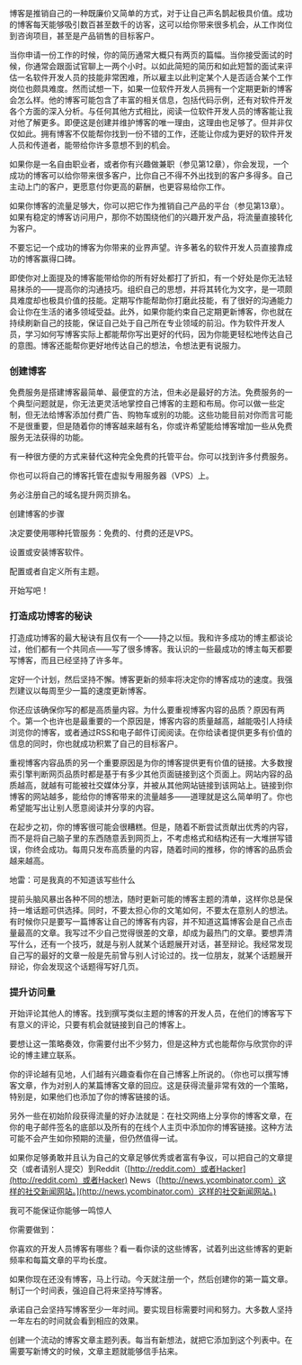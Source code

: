 博客是推销自己的一种既廉价又简单的方式，对于让自己声名鹊起极具价值。成功的博客每天能够吸引数百甚至数千的访客，这可以给你带来很多机会，从工作岗位到咨询项目，甚至是产品销售的目标客户。

当你申请一份工作的时候，你的简历通常大概只有两页的篇幅。当你接受面试的时候，你通常会跟面试官聊上一两个小时。以如此简短的简历和如此短暂的面试来评估一名软件开发人员的技能非常困难，所以雇主以此判定某个人是否适合某个工作岗位也颇具难度。然而试想一下，如果一位软件开发人员拥有一个定期更新的博客会怎么样。他的博客可能包含了丰富的相关信息，包括代码示例，还有对软件开发各个方面的深入分析。与任何其他方式相比，阅读一位软件开发人员的博客能让我对他了解更多。即便这是创建并维护博客的唯一理由，这理由也足够了。但并非仅仅如此。拥有博客不仅能帮你找到一份不错的工作，还能让你成为更好的软件开发人员和传道者，能带给你许多意想不到的机会。

如果你是一名自由职业者，或者你有兴趣做兼职（参见第12章），你会发现，一个成功的博客可以给你带来很多客户，比你自己不得不外出找到的客户多得多。自己主动上门的客户，更愿意付你更高的薪酬，也更容易给你工作。

如果你博客的流量足够大，你可以把它作为推销自己产品的平台（参见第13章）。如果有稳定的博客访问用户，那你不妨围绕他们的兴趣开发产品，将流量直接转化为客户。

不要忘记一个成功的博客为你带来的业界声望。许多著名的软件开发人员直接靠成功的博客赢得口碑。

即使你对上面提及的博客能带给你的所有好处都打了折扣，有一个好处是你无法轻易抹杀的——提高你的沟通技巧。组织自己的思想，并将其转化为文字，是一项颇具难度却也极具价值的技能。定期写作能帮助你打磨此技能，有了很好的沟通能力会让你在生活的诸多领域受益。此外，如果你能约束自己定期更新博客，你也就在持续刷新自己的技能，保证自己处于自己所在专业领域的前沿。作为软件开发人员，学习如何写博客实际上都能帮你写出更好的代码，因为你能更轻松地传达自己的意图。博客还能帮你更好地传达自己的想法，令想法更有说服力。

### 创建博客

免费服务是搭建博客最简单、最便宜的方法，但未必是最好的方法。免费服务的一个典型问题就是，你无法更灵活地掌控自己博客的主题和布局。你可以做一些定制，但无法给博客添加付费广告、购物车或别的功能。这些功能目前对你而言可能不是很重要，但是随着你的博客越来越有名，你或许希望能给博客增加一些从免费服务无法获得的功能。

有一种很方便的方式来替代这种完全免费的托管平台。你可以找到许多付费服务。

你也可以将自己的博客托管在虚拟专用服务器（VPS）上。

务必注册自己的域名提升网页排名。

创建博客的步骤

决定要使用哪种托管服务：免费的、付费的还是VPS。

设置或安装博客软件。

配置或者自定义所有主题。

开始写吧！

### 打造成功博客的秘诀

打造成功博客的最大秘诀有且仅有一个——持之以恒。我和许多成功的博主都谈论过，他们都有一个共同点——写了很多博客。我认识的一些最成功的博主每天都要写博客，而且已经坚持了许多年。

定好一个计划，然后坚持不懈。博客更新的频率将决定你的博客成功的速度。我强烈建议以每周至少一篇的速度更新博客。

你还应该确保你写的都是高质量内容。为什么要重视博客内容的品质？原因有两个。第一个也许也是最重要的一个原因是，博客内容的质量越高，越能吸引人持续浏览你的博客，或者通过RSS和电子邮件订阅阅读。在你给读者提供更多有价值的信息的同时，你也就成功积累了自己的目标客户。

重视博客内容品质的另一个重要原因是为你的博客提供更有价值的链接。大多数搜索引擎判断网页品质时都是基于有多少其他页面链接到这个页面上。网站内容的品质越高，就越有可能被社交媒体分享，并被从其他网站链接到该网站上。链接到你博客的网站越多，能给你的博客带来的流量越多——道理就是这么简单明了。你也希望能写出让别人愿意阅读并分享的内容。

在起步之初，你的博客很可能会很糟糕。但是，随着不断尝试贡献出优秀的内容，而不是将自己脑子里的东西随意丢到网页上，不考虑格式和结构还有一大堆拼写错误，你终会成功。每周只发布高质量的内容，随着时间的推移，你的博客的品质会越来越高。

地雷：可是我真的不知道该写些什么

提前头脑风暴出各种不同的想法，随时更新可能的博客主题的清单，这样你总是保持一堆话题可供选择。同时，不要太担心你的文笔如何，不要太在意别人的想法。有时候你只是要写一篇博客让自己的博客有内容，并不知道这篇博客会是自己点击量最高的文章。我写过不少自己觉得很差的文章，却成为最热门的文章。要想弄清写什么，还有一个技巧，就是与别人就某个话题展开对话，甚至辩论。我经常发现自己写的最好的文章一般是先前曾与别人讨论过的。找一位朋友，就某个话题展开辩论，你会发现这个话题得写好几页。

### 提升访问量

开始评论其他人的博客。找到撰写类似主题的博客的开发人员，在他们的博客写下有意义的评论，只要有机会就链接到自己的博客上。

要想让这一策略奏效，你需要付出不少努力，但是这种方式也能帮你与欣赏你的评论的博主建立联系。

你的评论越有见地，人们越有兴趣查看你在自己博客上所说的。（你也可以撰写博客文章，作为对别人的某篇博客文章的回应。这是获得流量非常有效的一个策略，特别是，如果他们也添加了你的博客链接的话。

另外一些在初始阶段获得流量的好办法就是：在社交网络上分享你的博客文章，在你的电子邮件签名的底部以及所有的在线个人主页中添加你的博客链接。这种方法可能不会产生如你预期的流量，但仍然值得一试。

如果你足够勇敢并且认为自己的文章足够优秀或者富有争议，可以把自己的文章提交（或者请别人提交）到Reddit（[http://reddit.com）或者Hacker](http://reddit.com）或者Hacker) News（[http://news.ycombinator.com）这样的社交新闻网站。](http://news.ycombinator.com）这样的社交新闻网站。)

我可不能保证你能够一鸣惊人

你需要做到：

你喜欢的开发人员博客有哪些？看一看你读的这些博客，试着列出这些博客的更新频率和每篇文章的平均长度。

如果你现在还没有博客，马上行动。今天就注册一个，然后创建你的第一篇文章。制订一个时间表，强迫自己将来坚持写博客。

承诺自己会坚持写博客至少一年时间。要实现目标需要时间和努力。大多数人坚持一年左右的时间就会看到相应的效果。

创建一个流动的博客文章主题列表。每当有新想法，就把它添加到这个列表中。在需要写新博文的时候，文章主题就能够信手拈来。

